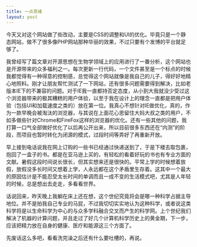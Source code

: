 ```yaml
---
title: 一点思绪
layout: post
---
```


今天又对这个网站做了些改动，主要是CSS的调整和UI的优化。毕竟只是一个静态网站，做不了很多像PHP网站那种华丽的效果，不过只要有个发博的平台就足够了。

我曾经写了篇文章对开源思想在生物学领域上的应用进行了一番分析，这个网站也是开源带来的众多福利之一。每次更新一行代码，一个文件甚至是一个标点的时候我都觉得有一种得意的控制感，总觉得这个网站就像是我自己的儿子，得好好地精心地照料。刚才让朋友帮忙测试了一下网站，还有很多问题需要得到解决，比如老版本IE下的不兼容的问题。对于IE我一直都持否定态度，从小到大我就没少受过这个浏览器带来的极其糟糕的用户体验，以至于我在设计上的理念一直都是把用户体验（包括UI和加载速度之类的）放在第一位。我真心不想针对IE做优化，真的，作为一款早晚会被淘汰的浏览器，与其说在上面花心思留住大妈大叔之类的用户，不如多做些针对Chrome和FireFox这样的浏览器的优化。还有一些其他的问题，我打算一口气全部做好优化了以后再公开出来，所以目前很多东西还在“内测”的阶段，而项目也暂时转化为闭源的模式，过段时间等弄好了再重新开放。

早上接到电话说我在网上订购的一些书已经通过快递送到了，于是下楼去取包裹，抱回了一盒子的书。都是在亚马逊上买的，有轻松的看着好玩的书也有专业方面的文献。暑假这段时间说长很长，但其实想来还是很快的。平常上学的时候想着放假，放假没多长时间又想着上学，人永远都在这个矛盾里生存着。这其中一个最大的原因估计是不能忍受太长时间的单调而且一成不变的生活模式吧，尤其是人年轻的时候，总是想出去走走，多看看世界。

话说回来，昨天晚上我躺在床上还在想，这个世纪究竟将会是哪一种科学占据主导地位。并不是拍我自己专业的马屁，不过我切切实实地认为这种科学，或者说这类科学将是以生命科学为中心的与众多学科融合交叉而产生的科学网。上个世纪我们解决了机器的计算问题，并且走过了好几个计算机科学历史上的黄金期，下一步，应该把精力放在自身的健康、医疗和能源这三个方面了。

先废话这么多吧，看看洗完澡之后还有什么要吐槽的，再说。
